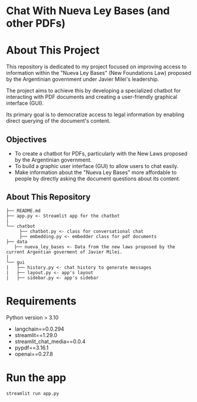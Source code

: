 # Chat With Nueva Ley Bases (and other PDFs)

About This Project
==

This repository is dedicated to my project focused on improving access to information within the "Nueva Ley Bases" (New Foundations Law) proposed by the Argentinian government under Javier Milei's leadership. 

The project aims to achieve this by developing a specialized chatbot for interacting with PDF documents and creating a user-friendly graphical interface (GUI). 

Its primary goal is to democratize access to legal information by enabling direct querying of the document's content. 

## Objectives

- To create a chatbot for PDFs, particularly with the New Laws proposed by the Argentinian government. 
- To build a graphic user interface (GUI) to allow users to chat easily. 
- Make information about the "Nueva Ley Bases" more affordable to people by directly asking the document questions about its content. 

## About This Repository

```
├── README.md
├── app.py <- Streamlit app for the chatbot 
|
└── chatbot
     ├── chatbot.py <- class for conversational chat
     ├── embedding.py <- embedder class for pdf documents
├── data
   ├── nueva_ley_bases <- Data from the new laws proposed by the current Argentian goverment of Javier Milei.
|
└── gui
|   ├── history.py <- chat history to generate messages
|   ├── layout.py <- app's layout
|   ├── sidebar.py <- app's sidebar
```

Requirements 
===

Python version > 3.10

- langchain==0.0.294
- streamlit==1.29.0
- streamlit_chat_media==0.0.4
- pypdf==3.16.1
- openai==0.27.8

Run the app 
===
```
streamlit run app.py
```